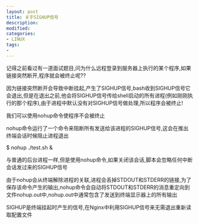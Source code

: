 ```yaml
---
layout: post
title: 关于SIGHUP信号
description:  
modified: 
categories: 
- LINUX
tags:
- 
---
```


记得之前看过有一道面试题目,问为什么远程登录到服务器上执行的某个程序,如果链接突然断开,程序就会被终止呢??

因为链接突然断开会导致中断挂起,产生了SIGHUP信号,bash收到SIGHUP信号它会退出,但是在退出之前,他会将SIGHUP信号传给shell启动的所有进程(例如刚刚执行的那个程序),由于进程中默认没有对SIGHUP信号做处理,所以程序会被终止!

我们可以使用nohup命令使程序不会被终止

nohup命令运行了一个命令来阻断所有发送给该进程的SIGHUP信号,这会在推出终端会话时候阻止进程退出

 $ nohup ./test.sh &

与普通的后台进程一样,但是使用nohup命令,如果关闭该会话,脚本会忽略任何中断会话发过来的SIGHUP信号

由于nohup会从终端解除进程的关联,进程会丢掉STDOUT和STDERR的链接,为了保存该命令产生的输出,nohup命令会自动将STDOUT和STDERR的消息重定向到文件nohup.out中,nohup.out中通常包含了发送到终端显示器上的所有输出

SIGHUP是终端挂起时产生的信号,在Nginx中利用SIGHUP信号来无需退出重新读取配置文件


